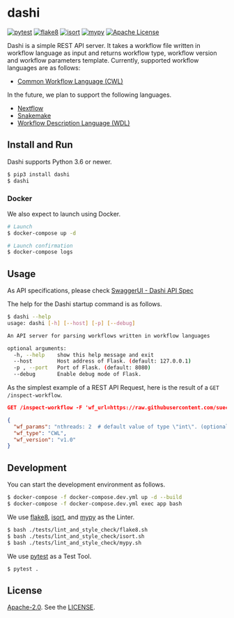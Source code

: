 # dashi

[![pytest](https://github.com/suecharo/dashi/workflows/pytest/badge.svg)](https://github.com/suecharo/dashi/actions?query=workflow%3Apytest)
[![flake8](https://github.com/suecharo/dashi/workflows/flake8/badge.svg)](https://github.com/suecharo/dashi/actions?query=workflow%3Aflake8)
[![isort](https://github.com/suecharo/dashi/workflows/isort/badge.svg)](https://github.com/suecharo/dashi/actions?query=workflow%3Aisort)
[![mypy](https://github.com/suecharo/dashi/workflows/mypy/badge.svg)](https://github.com/suecharo/dashi/actions?query=workflow%3Amypy)
[![Apache License](https://img.shields.io/badge/license-Apache%202.0-orange.svg?style=flat&color=important)](http://www.apache.org/licenses/LICENSE-2.0)

Dashi is a simple REST API server.
It takes a workflow file written in workflow language as input and returns workflow type, workflow version and workflow parameters template.
Currently, supported workflow languages are as follows:

- [Common Workflow Language (CWL)](https://www.commonwl.org)

In the future, we plan to support the following languages.

- [Nextflow](https://www.nextflow.io)
- [Snakemake](https://snakemake.readthedocs.io/en/stable/)
- [Workflow Description Language (WDL)](https://openwdl.org)


## Install and Run

Dashi supports Python 3.6 or newer.

```bash
$ pip3 install dashi
$ dashi
```

### Docker

We also expect to launch using Docker.

```bash
# Launch
$ docker-compose up -d

# Launch confirmation
$ docker-compose logs
```

## Usage

As API specifications, please check [SwaggerUI - Dashi API Spec](https://suecharo.github.io/dashi-swagger-ui/)

The help for the Dashi startup command is as follows.

```bash
$ dashi --help
usage: dashi [-h] [--host] [-p] [--debug]

An API server for parsing workflows written in workflow languages

optional arguments:
  -h, --help    show this help message and exit
  --host        Host address of Flask. (default: 127.0.0.1)
  -p , --port   Port of Flask. (default: 8080)
  --debug       Enable debug mode of Flask.
```

As the simplest example of a REST API Request, here is the result of a `GET /inspect-workflow`.

```json
GET /inspect-workflow -F 'wf_url=https://raw.githubusercontent.com/suecharo/dashi/master/tests/resources/cwl/trimming_and_qc_packed.cwl'

{
  "wf_params": "nthreads: 2  # default value of type \"int\". (optional)\nfastq_2:  # type \"File\"\n    class: File\n    path: a/file/path\nfastq_1:  # type \"File\"\n    class: File\n    path: a/file/path\n",
  "wf_type": "CWL",
  "wf_version": "v1.0"
}
```

## Development

You can start the development environment as follows.

```bash
$ docker-compose -f docker-compose.dev.yml up -d --build
$ docker-compose -f docker-compose.dev.yml exec app bash
```

We use [flake8](https://pypi.org/project/flake8/), [isort](https://github.com/timothycrosley/isort), and [mypy](http://mypy-lang.org) as the Linter.

```bash
$ bash ./tests/lint_and_style_check/flake8.sh
$ bash ./tests/lint_and_style_check/isort.sh
$ bash ./tests/lint_and_style_check/mypy.sh
```

We use [pytest](https://docs.pytest.org/en/latest/) as a Test Tool.

```bash
$ pytest .
```

## License

[Apache-2.0](https://www.apache.org/licenses/LICENSE-2.0). See the [LICENSE](https://github.com/suecharo/dashi/blob/master/LICENSE).
